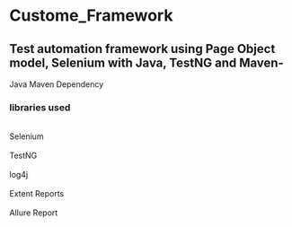 # Custome_Framework

## Test automation framework using Page Object model, Selenium with Java, TestNG and Maven-

Java
Maven
Dependency


### libraries used

 <br> Selenium <br />
 <br> TestNG <br />
 <br>log4j <br />
 <br>Extent Reports <br />
 <br>Allure Report <br />
